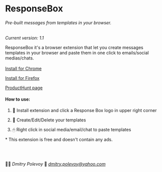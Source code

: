 # ResponseBox
###### Pre-built messages from templates in your browser.
*Current version: 1.1*

ResponseBox it's a browser extension that let you create messages templates in your browser and paste them in one click to emails/social medias/chats.
<br></br>
[Install for Chrome](https://chrome.google.com/webstore/detail/response-box/ogomkaomgiefjihfoaoajomablaiiknf)

[Install for Firefox](https://addons.mozilla.org/en-US/firefox/addon/responsebox/)

[ProductHunt page](https://www.producthunt.com/posts/responsebox)

#### How to use:

1. 📄 Install extension and click a Response Box logo in upper right corner

2. 📝 Create/Edit/Delete your templates

3. 🖱 Right click in social media/email/chat to paste templates


<p>* This extension is free and doesn't contain any ads.</p>
<br><br>

👨‍🎨 *Dmitry Polevoy*
📨 *dmitry.polevoy@yahoo.com*


